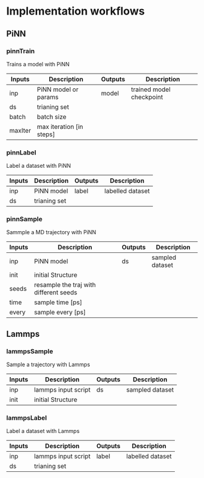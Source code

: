 # Implementation workflows

## PiNN

### pinnTrain
Trains a model with PiNN

| Inputs  | Description              | Outputs | Description              |
|---------|--------------------------|---------|--------------------------|
| inp     | PiNN model or params     | model   | trained model checkpoint |
| ds      | trianing set             |         |                          |
| batch   | batch size               |         |                          |
| maxIter | max iteration [in steps] |         |                          |



### pinnLabel
Label a dataset with PiNN

| Inputs | Description  | Outputs | Description      |
|--------|--------------|---------|------------------|
| inp    | PiNN model   | label   | labelled dataset |
| ds     | trianing set |         |                  |

### pinnSample
Sammple a MD trajectory with PiNN

| Inputs | Description                            | Outputs | Description     |
|--------|----------------------------------------|---------|-----------------|
| inp    | PiNN model                             | ds      | sampled dataset |
| init   | initial Structure                      |         |                 |
| seeds  | resample the traj with different seeds |         |                 |
| time   | sample time [ps]                       |         |                 |
| every  | sample every [ps]                      |         |                 |

## Lammps

### lammpsSample
Sample a trajectory with Lammps

| Inputs | Description         | Outputs | Description     |
|--------|---------------------|---------|-----------------|
| inp    | lammps input script | ds      | sampled dataset |
| init   | initial Structure   |         |                 |

### lammpsLabel
Label a dataset with Lammps

| Inputs | Description          | Outputs | Description      |
|--------|----------------------|---------|------------------|
| inp    | lammps input script  | label   | labelled dataset |
| ds     | trianing set         |         |                  |
